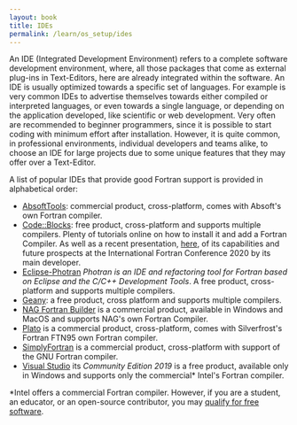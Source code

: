 ```yaml
---
layout: book
title: IDEs
permalink: /learn/os_setup/ides
---
```


An IDE (Integrated Development Environment) refers to a complete software development environment, where, all those packages that come as external plug-ins in Text-Editors, here are already integrated within the software. An IDE is usually optimized towards a specific set of languages. For example is very common IDEs to advertise themselves towards either compiled or interpreted languages, or even towards a single language, or depending on the application developed, like scientific or web development. 
Very often are recommended to beginner programmers, since it is possible to start coding with minimum effort after installation. However, it is quite common, in professional environments, individual developers and teams alike, to choose an IDE for large projects due to some unique features that they may offer over a Text-Editor.

A list of popular IDEs that provide good Fortran support is provided in alphabetical order:
- [AbsoftTools](https://www.absoft.com/technology/absofttools-fortran-ide/): commercial product, cross-platform, comes with Absoft's own Fortran compiler.
- [Code::Blocks](http://www.codeblocks.org/): free product, cross-platform and supports multiple compilers. Plenty of tutorials online on how to install it and add a Fortran Compiler. As well as a recent presentation, [here](https://www.youtube.com/watch?v=M1RwVGGSAgE&ab_channel=FortranCon), of its capabilities and future prospects at the International Fortran Conference 2020 by its main developer. 
- [Eclipse-Photran](https://marketplace.eclipse.org/content/photran-fortran-ide-eclipse) *Photran is an IDE and refactoring tool for Fortran based on Eclipse and the C/C++ Development Tools*. A free product, cross-platform and supports multiple compilers.
- [Geany](https://www.geany.org/): a free product, cross platform and supports multiple compilers.
- [NAG Fortran Builder](https://www.nag.com/content/nag-fortran-builder-0) is a commercial product, available in Windows and MacOS and supports NAG's own Fortran Compiler.
- [Plato](https://www.silverfrost.com/16/ftn95/plato.aspx) is a commercial product, cross-platform, comes with Silverfrost's Fortran FTN95 own Fortran compiler.
- [SimplyFortran](https://simplyfortran.com/) is a commercial product, cross-platform with support of the GNU Fortran compiler.
- [Visual Studio](https://visualstudio.microsoft.com/) its *Community Edition 2019* is a free product, available only in Windows and supports only the commercial* Intel's Fortran compiler. 

*Intel offers a commercial Fortran compiler. However, if you are a student, an educator, or an open-source contributor, you may [qualify for free software](https://software.intel.com/content/www/us/en/develop/articles/qualify-for-free-software.html).
